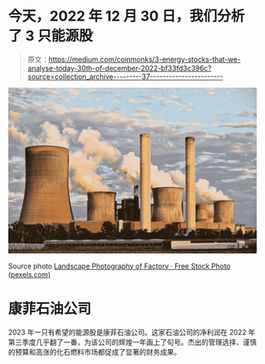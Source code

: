 # 今天，2022 年 12 月 30 日，我们分析了 3 只能源股

> 原文：<https://medium.com/coinmonks/3-energy-stocks-that-we-analyse-today-30th-of-december-2022-bf33fd3c396c?source=collection_archive---------37----------------------->

![](img/e51b3597dca68ec5245374f6465c419a.png)

Source photo [Landscape Photography of Factory · Free Stock Photo (pexels.com)](https://www.pexels.com/photo/air-air-pollution-chimney-clouds-459728/)

# 康菲石油公司

2023 年一只有希望的能源股是康菲石油公司。这家石油公司的净利润在 2022 年第三季度几乎翻了一番，为该公司的辉煌一年画上了句号。杰出的管理选择、谨慎的预算和高涨的化石燃料市场都促成了显著的财务成果。